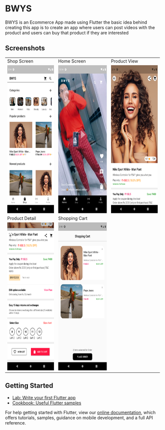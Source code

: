 
# BWYS

BWYS is an Ecommerce App made using Flutter the basic idea behind creating this app is to create an app where users can post videos with the product and users can buy that product if they are interested

## Screenshots 

<table>
  <tr>
     <td>Shop Screen</td>
     <td>Home Screen</td>
     <td>Product View</td>
  </tr>
  <tr>
    <td><img src="Screenshot_1638866657.png" width="270" height="480" title="Ecommerce app" alt="Ecommerce app"/></td>
    <td><img src="Screenshot_1638895462.png" width="270" height="480" title="Ecommerce app" alt="Ecommerce app"/></td>
    <td><img src="Screenshot_1638866666.png" width="270" height="480" title="Show video" alt="Ecommerce app"/> </td>
  </tr>
  <tr>
     <td>Product Detail</td>
     <td>Shopping Cart</td>
  </tr>
  <tr>
    <td><img src="Screenshot_1638866675.png" width="270" height="480" title="Ecommerce app" alt="Ecommerce app"/></td>
    <td><img src="Screenshot_1638866710.png" width="270" height="480" title="Ecommerce app" alt="Ecommerce app"/></td>
  </tr>
 </table>


## Getting Started

- [Lab: Write your first Flutter app](https://flutter.dev/docs/get-started/codelab)
- [Cookbook: Useful Flutter samples](https://flutter.dev/docs/cookbook)

For help getting started with Flutter, view our
[online documentation](https://flutter.dev/docs), which offers tutorials,
samples, guidance on mobile development, and a full API reference.
